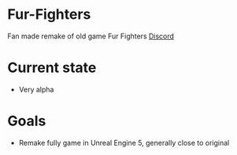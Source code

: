 # Fur-Fighters
Fan made remake of old game Fur Fighters
[Discord](https://discord.gg/zgSVGSs)

# Current state
* Very alpha

# Goals
* Remake fully game in Unreal Engine 5, generally close to original
